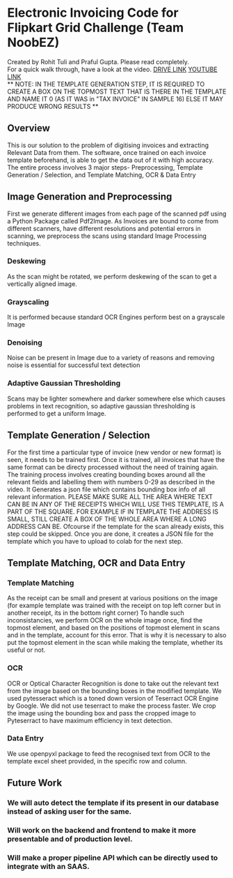 # Electronic Invoicing Code for Flipkart Grid Challenge (Team NoobEZ)
Created by Rohit Tuli and Praful Gupta. Please read completely.  
For a quick walk through, have a look at the video. [DRIVE LINK](https://drive.google.com/file/d/1xO7jqSNhcDzyHVCRvw3UJ_GhQulhTiam/view?usp=sharing) [YOUTUBE LINK](https://youtu.be/Nk5S6KUU7vk)  
** NOTE: IN THE TEMPLATE GENERATION STEP, IT IS REQUIRED TO CREATE A BOX ON THE TOPMOST TEXT THAT IS THERE IN THE TEMPLATE AND NAME IT 0 (AS IT WAS in "TAX INVOICE" IN SAMPLE 16) ELSE IT MAY PRODUCE WRONG RESULTS **  

## Overview
This is our solution to the problem of digitising invoices and extracting Relevant Data from them. The software, once trained on each invoice template beforehand, is able to
get the data out of it with high accuracy. The entire process involves 3 major steps- Preprocessing, Template Generation / Selection, and Template Matching, OCR & Data Entry

## Image Generation and Preprocessing
First we generate different images from each page of the scanned pdf using a Python Package called Pdf2Image.
As Invoices are bound to come from different scanners, have different resolutions and potential errors in scanning, we preprocess the scans using standard Image Processing techniques.

### Deskewing
As the scan might be rotated, we perform deskewing of the scan to get a vertically aligned image.
### Grayscaling
It is performed because standard OCR Engines perform best on a grayscale Image
### Denoising
Noise can be present in Image due to a variety of reasons and removing noise is essential for successful text detection
### Adaptive Gaussian Thresholding
Scans may be lighter somewhere and darker somewhere else which causes problems in text recognition, so adaptive gaussian thresholding is performed to get a uniform Image.

## Template Generation / Selection
For the first time a particular type of invoice (new vendor or new format) is seen, it needs to be trained first. Once it is trained, all invoices that have the same format can be 
directy processed without the need of training again. The training process involves creating bounding boxes around all the relevant fields and labelling them with numbers 0-29 as described in the video.
It Generates a json file which contains bounding box info of all relevant information. PLEASE MAKE SURE ALL THE AREA WHERE TEXT CAN BE IN ANY OF THE RECEIPTS WHICH WILL USE THIS TEMPLATE, IS A PART OF THE SQUARE. 
FOR EXAMPLE IF IN TEMPLATE THE ADDRESS IS SMALL, STILL CREATE A BOX OF THE WHOLE AREA WHERE A LONG ADDRESS CAN BE.
Ofcourse if the template for the scan already exists, this step could be skipped. Once you are done, it creates a JSON file for the template which you have to upload to colab for the next step.

## Template Matching, OCR and Data Entry
### Template Matching
As the receipt can be small and present at various positions on the image (for example template was trained with the receipt on top left corner but in another receipt, its in the bottom right corner)
To handle such inconsistancies, we perform OCR on the whole image once, find the topmost element, and based on the positions of topmost element in scans and in the template, account for this error. That is why it is necessary to
also put the topmost element in the scan while making the template, whether its useful or not. 
### OCR
OCR or Optical Character Recognition is done to take out the relevant text from the image based on the bounding boxes in the modified template. We used pytesseract which is a toned 
down version of Teserract OCR Engine by Google. We did not use teserract to make the process faster. We crop the image using the bounding box and pass the cropped image to Pyteserract to have maximum efficiency in text detection.
### Data Entry
We use openpyxl package to feed the recognised text from OCR to the template excel sheet provided, in the specific row and column.


## Future Work
### We will auto detect the template if its present in our database instead of asking user for the same.
### Will work on the backend and frontend to make it more presentable and of production level.
### Will make a proper pipeline API which can be directly used to integrate with an SAAS.
